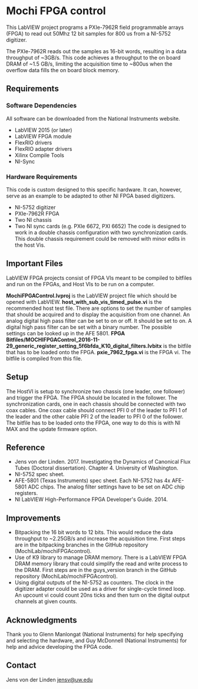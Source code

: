 # Mochi FPGA control
This LabVIEW project programs a PXIe-7962R field programmable arrays (FPGA) to read out 50Mhz 12 bit samples for 800 us from a NI-5752 digitizer.


The PXIe-7962R reads out the samples as 16-bit words, resulting in a data throughput of ~3GB/s. 
This code achieves a throughput to the on board DRAM of ~1.5 GB/s, limiting the acquisition time to ~800us when the overflow data fills the on board block memory.

## Requirements
### Software Dependencies
All software can be downloaded from the National Instruments website.
* LabVIEW 2015 (or later)
* LabVIEW FPGA module
* FlexRIO drivers
* FlexRIO adapter drivers
* Xilinx Compile Tools
* NI-Sync

### Hardware Requirements
This code is custom designed to this specific hardware. It can, however, serve as an example to be adapted to other NI FPGA based digitizers.
* NI-5752 digitizer
* PXIe-7962R FPGA
* Two NI chassis
* Two NI sync cards (e.g. PXIe 6672, PXI 6652)
The code is designed to work in a double chassis configuration with two synchronization cards. 
This double chassis requirement could be removed with minor edits in the host Vis.

## Important Files
LabVIEW FPGA projects consist of FPGA VIs meant to be compiled to bitfiles and run on the FPGAs, and Host VIs to be run on a computer.

**MochiFPGAControl.lvproj** is the LabVIEW project file which should be opened with LabVIEW.
**host_with_sub_vis_timed_pulse.vi** is the recommended host test file. There are options to set the number of samples that should be acquired and to display the acquisition from one channel.
An analog digital high pass filter can be set to on or off. It should be set to on.
A digital high pass filter can be set with a binary number. The possible settings can be looked up in the AFE 5801.
**FPGA Bitfiles/MOCHIFPGAControl_2016-11-29_generic_register_setting_5f6bfda_K10_digital_filters.lvbitx** is the bitfile that has to be loaded onto the FPGA.
**pxie_7962_fpga.vi** is the FPGA vi. The bitfile is compiled from this file.

## Setup
The HostVI is setup to synchronize two chassis (one leader, one follower) and trigger the FPGA.
The FPGA should be located in the follower. The synchronization cards, one in each chassis should be connected with two coax cables. 
One coax cable should connect  PFI 0 of the leader to PFI 1 of the leader and the other cable PFI 2 of the leader to PFI 0 of the follower. 
The bitfile has to be loaded onto the FPGA, one way to do this is with NI MAX and the update firmware option.

## Reference
* Jens von der Linden. 2017. Investigating the Dynamics of Canonical Flux Tubes (Doctoral dissertation). Chapter 4. University of Washington.
* NI-5752 spec sheet. 
* AFE-5801 (Texas Instruments) spec sheet. Each NI-5752 has 4x AFE-5801 ADC chips. The analog filter settings have to be set on ADC chip registers.
* NI LabVIEW High-Performance FPGA Developer's Guide. 2014.

## Improvements
* Bitpacking the 16 bit words to 12 bits. This would reduce the data throughput to ~2.25GB/s and increase the acquisition time. First steps are in the bitpacking branches in the GitHub repository (MochiLab/mochiFPGAcontrol).
* Use of K9 library to manage DRAM memory. There is a LabVIEW FPGA DRAM memory library that could simplify the read and write process to the DRAM. First steps are in the guys_version branch in the GitHub repository (MochiLab/mochiFPGAcontrol). 
* Using digital outputs of the NI-5752 as counters. The clock in the digitizer adapter could be used as a driver for single-cycle timed loop. An upcount vi could count 20ns ticks and then turn on the digital output channels at given counts.

## Acknowledgments
Thank you to Glenn Manlongat (National Instruments) for help specifying and selecting the hardware, and Guy McDonnell (National Instruments) for help and advice developing the FPGA code.

## Contact
Jens von der Linden jensv@uw.edu
